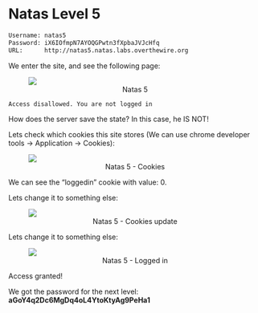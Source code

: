 # Natas Level 5

```bash
Username: natas5
Password: iX6IOfmpN7AYOQGPwtn3fXpbaJVJcHfq
URL:      http://natas5.natas.labs.overthewire.org
```
We enter the site, and see the following page:
<figure>
    <img src="https://raw.githubusercontent.com/sefi-roee/CTFs-Writeups/master/OverTheWire/Natas/images/natas5.png" />
    <div align="center">Natas 5</div>
</figure>

```html
Access disallowed. You are not logged in
```

How does the server save the state? In this case, he IS NOT!

Lets check which cookies this site stores (We can use chrome developer tools -> Application -> Cookies):
<figure>
    <img src="https://raw.githubusercontent.com/sefi-roee/CTFs-Writeups/master/OverTheWire/Natas/images/natas5-cookies.png" />
    <div align="center">Natas 5 - Cookies</div>
</figure>

We can see the “loggedin” cookie with value: 0.

Lets change it to something else:
<figure>
    <img src="https://raw.githubusercontent.com/sefi-roee/CTFs-Writeups/master/OverTheWire/Natas/images/natas5-cookies-update.png" />
    <div align="center">Natas 5 - Cookies update</div>
</figure>

Lets change it to something else:
<figure>
    <img src="https://raw.githubusercontent.com/sefi-roee/CTFs-Writeups/master/OverTheWire/Natas/images/natas5-loggedin.png" />
    <div align="center">Natas 5 - Logged in</div>
</figure>

Access granted!

We got the password for the next level: **aGoY4q2Dc6MgDq4oL4YtoKtyAg9PeHa1**